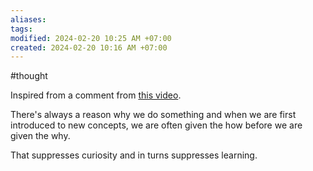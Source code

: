 ```yaml
---
aliases: 
tags: 
modified: 2024-02-20 10:25 AM +07:00
created: 2024-02-20 10:16 AM +07:00
---
```

#thought 

Inspired from a comment from [this video](https://youtu.be/g4ecBFmvAYU?si=bsVs9LnWKgsjV_JI).


There's always a reason why we do something and when we are first introduced to new concepts, we are often given the how before we are given the why.

That suppresses curiosity and in turns suppresses learning.